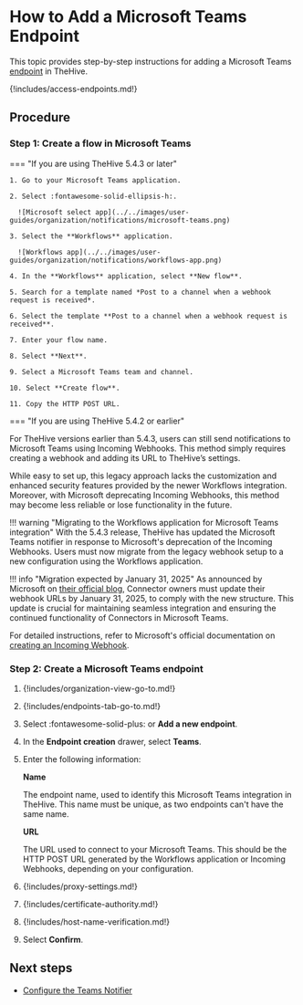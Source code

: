 # How to Add a Microsoft Teams Endpoint

This topic provides step-by-step instructions for adding a Microsoft Teams [endpoint](../manage-endpoints/about-endpoints.md) in TheHive.

{!includes/access-endpoints.md!}

## Procedure

### Step 1: Create a flow in Microsoft Teams

=== "If you are using TheHive 5.4.3 or later"

    1. Go to your Microsoft Teams application.

    2. Select :fontawesome-solid-ellipsis-h:.

      ![Microsoft select app](../../images/user-guides/organization/notifications/microsoft-teams.png)

    3. Select the **Workflows** application.

      ![Workflows app](../../images/user-guides/organization/notifications/workflows-app.png)

    4. In the **Workflows** application, select **New flow**.

    5. Search for a template named *Post to a channel when a webhook request is received*.

    6. Select the template **Post to a channel when a webhook request is received**.

    7. Enter your flow name.

    8. Select **Next**.

    9. Select a Microsoft Teams team and channel.

    10. Select **Create flow**.

    11. Copy the HTTP POST URL.

=== "If you are using TheHive 5.4.2 or earlier"

For TheHive versions earlier than 5.4.3, users can still send notifications to Microsoft Teams using Incoming Webhooks. This method simply requires creating a webhook and adding its URL to TheHive’s settings.

While easy to set up, this legacy approach lacks the customization and enhanced security features provided by the newer Workflows integration. Moreover, with Microsoft deprecating Incoming Webhooks, this method may become less reliable or lose functionality in the future.

!!! warning "Migrating to the Workflows application for Microsoft Teams integration"
    With the 5.4.3 release, TheHive has updated the Microsoft Teams notifier in response to Microsoft's deprecation of the Incoming Webhooks. Users must now migrate from the legacy webhook setup to a new configuration using the Workflows application.

!!! info "Migration expected by January 31, 2025"
    As announced by Microsoft on [their official blog](https://devblogs.microsoft.com/microsoft365dev/retirement-of-office-365-connectors-within-microsoft-teams/), Connector owners must update their webhook URLs by January 31, 2025, to comply with the new structure. This update is crucial for maintaining seamless integration and ensuring the continued functionality of Connectors in Microsoft Teams.

For detailed instructions, refer to Microsoft's official documentation on [creating an Incoming Webhook](https://learn.microsoft.com/en-us/microsoftteams/platform/webhooks-and-connectors/how-to/add-incoming-webhook?utm_source=chatgpt.com&tabs=newteams%2Cdotnet#create-an-incoming-webhook).

### Step 2: Create a Microsoft Teams endpoint

1. {!includes/organization-view-go-to.md!}

2. {!includes/endpoints-tab-go-to.md!}

3. Select :fontawesome-solid-plus: or **Add a new endpoint**.

4. In the **Endpoint creation** drawer, select **Teams**.

5. Enter the following information:

    **Name**

    The endpoint name, used to identify this Microsoft Teams integration in TheHive. This name must be unique, as two endpoints can't have the same name.

    **URL**

    The URL used to connect to your Microsoft Teams. This should be the HTTP POST URL generated by the Workflows application or Incoming Webhooks, depending on your configuration.

6. {!includes/proxy-settings.md!}

7. {!includes/certificate-authority.md!}

8. {!includes/host-name-verification.md!}

9. Select **Confirm**.

## Next steps

* [Configure the Teams Notifier](../manage-notifications/notifiers/teams.md)